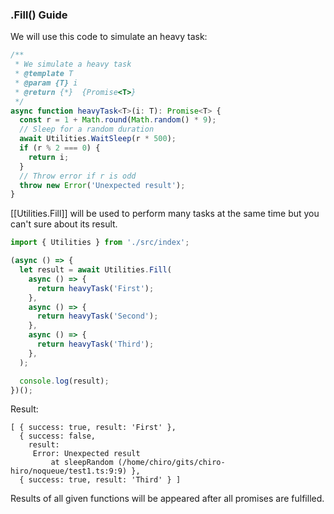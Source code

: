 ### .Fill() Guide

We will use this code to simulate an heavy task:

```ts
/**
 * We simulate a heavy task
 * @template T
 * @param {T} i
 * @return {*}  {Promise<T>}
 */
async function heavyTask<T>(i: T): Promise<T> {
  const r = 1 + Math.round(Math.random() * 9);
  // Sleep for a random duration
  await Utilities.WaitSleep(r * 500);
  if (r % 2 === 0) {
    return i;
  }
  // Throw error if r is odd
  throw new Error('Unexpected result');
}
```

[[Utilities.Fill]] will be used to perform many tasks at the same time but you can't sure about its result.

```ts
import { Utilities } from './src/index';

(async () => {
  let result = await Utilities.Fill(
    async () => {
      return heavyTask('First');
    },
    async () => {
      return heavyTask('Second');
    },
    async () => {
      return heavyTask('Third');
    },
  );

  console.log(result);
})();
```

Result:

```text
[ { success: true, result: 'First' },
  { success: false,
    result:
     Error: Unexpected result
         at sleepRandom (/home/chiro/gits/chiro-hiro/noqueue/test1.ts:9:9) },
  { success: true, result: 'Third' } ]
```

Results of all given functions will be appeared after all promises are fulfilled.
